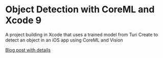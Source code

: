 # Object Detection with CoreML and Xcode 9

A project building in Xcode that uses a trained model from Turi Create to detect an object in an iOS app using CoreML and Vision

[Blog post with details](https://blog.ichibod.com/posts/2018/01/28/coreml-machine-learning-part-2/)
